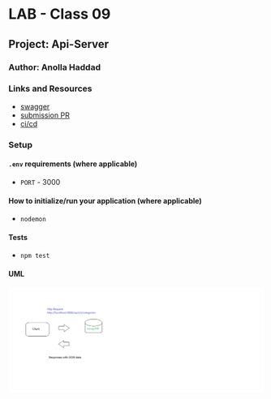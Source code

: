 # LAB - Class 09

## Project: Api-Server

### Author: Anolla Haddad

### Links and Resources

- [swagger](https://app.swaggerhub.com/apis/Anolla/lab-09/0.1)
- [submission PR](https://github.com/401-advanced-javascript-Anolla/api-server/pull/4)
- [ci/cd](https://github.com/401-advanced-javascript-Anolla/api-server/runs/736091284)

### Setup

#### `.env` requirements (where applicable)

- `PORT` - 3000

#### How to initialize/run your application (where applicable)

- `nodemon`

#### Tests

- `npm test`

#### UML

![UML Diagram](./UML/lab08.png)
